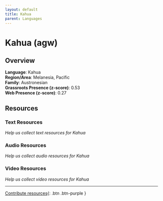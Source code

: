 ```yaml
---
layout: default
title: Kahua
parent: Languages
---
```


# Kahua (agw)

## Overview

**Language**: Kahua  
**Region/Area**: Melanesia, Pacific  
**Family**: Austronesian  
**Grassroots Presence (z-score)**: 0.53  
**Web Presence (z-score)**: 0.27  

## Resources

### Text Resources
*Help us collect text resources for Kahua*

### Audio Resources
*Help us collect audio resources for Kahua*

### Video Resources
*Help us collect video resources for Kahua*

---

[Contribute resources](https://forms.office.com/e/1SfLJx3u1r){: .btn .btn-purple }
